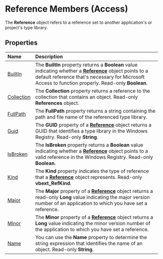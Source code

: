 
# Reference Members (Access)
The  **Reference** object refers to a reference set to another application's or project's type library.

## Properties



|**Name**|**Description**|
|:-----|:-----|
| [BuiltIn](2c3f8eca-55b9-aa24-1a93-c8926e9587bd.md)|The  **BuiltIn** property returns a **Boolean** value indicating whether a **[Reference](87853230-294e-7ab8-4aae-78b094b5e584.md)** object points to a default reference that's necessary for Microsoft Access to function properly. Read-only  **Boolean**.|
| [Collection](ad8e59bc-7ffc-e64e-0e36-5dec0cdaf204.md)|The  **Collection** property returns a reference to the collection that contains an object. Read-only **References** object.|
| [FullPath](41e2b1b5-a0fd-79a0-27f2-71b996cc25ea.md)|The  **FullPath** property returns a string containing the path and file name of the referenced type library.|
| [Guid](a5419b60-f113-2c56-ff74-62c9ff8cc868.md)|The  **GUID** property of a **[Reference](87853230-294e-7ab8-4aae-78b094b5e584.md)** object returns a GUID that identifies a type library in the Windows Registry. Read-only  **String**.|
| [IsBroken](7a0bce38-0362-2645-a934-ddfb92322bcd.md)|The  **IsBroken** property returns a **Boolean** value indicating whether a **[Reference](87853230-294e-7ab8-4aae-78b094b5e584.md)** object points to a valid reference in the Windows Registry. Read-only  **Boolean**.|
| [Kind](51a941e2-25c5-3699-232c-c6fb90228f65.md)|The  **Kind** property indicates the type of reference that a **[Reference](87853230-294e-7ab8-4aae-78b094b5e584.md)** object represents. Read-only  **vbext_RefKind**.|
| [Major](b7aa0cf2-7bdd-58d0-4949-29e3d39be013.md)|The  **Major** property of a **[Reference](87853230-294e-7ab8-4aae-78b094b5e584.md)** object returns a read-only  **Long** value indicating the major version number of an application to which you have set a reference.|
| [Minor](7c227db9-9b75-92e5-d32d-e3fda027c145.md)|The  **Minor** property of a **[Reference](87853230-294e-7ab8-4aae-78b094b5e584.md)** object returns a  **Long** value indicating the minor version number of the application to which you have set a reference.|
| [Name](ba0e186c-14d6-3c94-c5f2-a54320ae0de9.md)|You can use the  **Name** property to determine the string expression that identifies the name of an object. Read-only **String**.|
